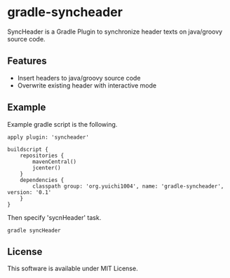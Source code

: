 gradle-syncheader
=================

SyncHeader is a Gradle Plugin to synchronize header texts on java/groovy source code.

Features
-----------------

 - Insert headers to java/groovy source code
 - Overwrite existing header with interactive mode


Example
-----------------

Example gradle script is the following.

    apply plugin: 'syncheader'
    
    buildscript {
    	repositories {
    		mavenCentral()
    		jcenter()
    	}
    	dependencies {
    		classpath group: 'org.yuichi1004', name: 'gradle-syncheader', version: '0.1'
    	}
    }

Then specify 'sycnHeader' task.

    gradle syncHeader

License
------------------

This software is available under MIT License.
